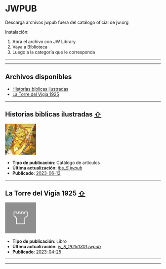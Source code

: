 # JWPUB

Descarga archivos jwpub fuera del catálogo oficial de jw.org

Instalación:

1. Abra el archivo con JW Library
2. Vaya a Biblioteca
3. Luego a la categoría que le corresponda

____
____
## Archivos disponibles
* [Historias biblicas ilustradas](#historias-biblicas-ilustradas-)
* [La Torre del Vigía 1925](#la-torre-del-vigía-1925-)

____
## Historias biblicas ilustradas [⇧](#archivos-disponibles)
<img src="screenshots/ibs.jpg" width="100px">

* **Tipo de publicación**: Catálogo de artículos
* **Última actualización**: [*ibs_S.jwpub*](https://github.com/MisaelArciniega/JWPUB/releases/download/ibs_S.jwpub/ibs_S.jwpub)
* **Publicado**: [2023-06-12](CHANGELOG.md/#ibs---2023-06-12)

____
## La Torre del Vigía 1925 [⇧](#archivos-disponibles)
<img src="screenshots/w19250301.jpg" width="100px">

* **Tipo de publicación**: Libro
* **Última actualización**: [*w_S_19250301.jwpub*](https://github.com/MisaelArciniega/JWPUB/releases/download/w_S_19250301.jwpub/w_S_19250301.jwpub)
* **Publicado**: [2023-04-25](CHANGELOG.md/#w_S_19250301---2023-04-25)

____
____
